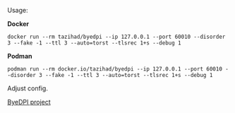 Usage: 

**Docker**
```
docker run --rm tazihad/byedpi --ip 127.0.0.1 --port 60010 --disorder 3 --fake -1 --ttl 3 --auto=torst --tlsrec 1+s --debug 1

```

**Podman**
```
podman run --rm docker.io/tazihad/byedpi --ip 127.0.0.1 --port 60010 --disorder 3 --fake -1 --ttl 3 --auto=torst --tlsrec 1+s --debug 1
```

Adjust config.

[ByeDPI project](https://github.com/hufrea/byedpi)
